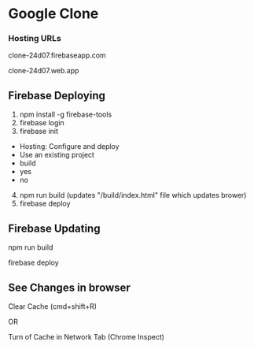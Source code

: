 # Google Clone

### Hosting URLs
clone-24d07.firebaseapp.com

clone-24d07.web.app

## Firebase Deploying
1. npm install -g firebase-tools
2. firebase login
3. firebase init
- Hosting: Configure and deploy
- Use an existing project
- build
- yes
- no
4. npm run build (updates "/build/index.html" file which updates brower)
5. firebase deploy

## Firebase Updating
npm run build

firebase deploy

## See Changes in browser
Clear Cache (cmd+shift+R)

OR

Turn of Cache in Network Tab (Chrome Inspect)
